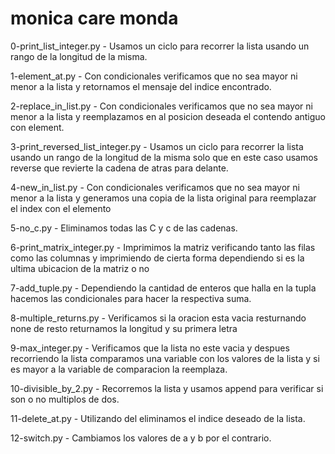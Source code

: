  # monica care monda
 0-print_list_integer.py - Usamos un ciclo para recorrer la lista usando un rango de la longitud de la misma.

 1-element_at.py - Con condicionales verificamos que no sea mayor ni menor a la lista y retornamos el mensaje del indice encontrado.

 2-replace_in_list.py - Con condicionales verificamos que no sea mayor ni menor a la lista y reemplazamos en al posicion deseada el contendo antiguo con element.

 3-print_reversed_list_integer.py - Usamos un ciclo para recorrer la lista usando un rango de la longitud de la misma solo que en este caso usamos reverse que revierte la cadena de atras para delante.

 4-new_in_list.py - Con condicionales verificamos que no sea mayor ni menor a la lista y generamos una copia de la lista original para reemplazar el index con el elemento

5-no_c.py - Eliminamos todas las C y c de las cadenas.

6-print_matrix_integer.py - Imprimimos la matriz verificando tanto las filas como las columnas y imprimiendo de cierta forma dependiendo si es la ultima ubicacion de la matriz o no

7-add_tuple.py - Dependiendo la cantidad de enteros que halla en la tupla hacemos las condicionales para hacer la respectiva suma.

8-multiple_returns.py - Verificamos si la oracion esta vacia resturnando none de resto returnamos la longitud y su primera letra 

9-max_integer.py - Verificamos que la lista no este vacia y despues recorriendo la lista comparamos una variable con los valores de la lista y si es mayor a la variable de comparacion la reemplaza.

10-divisible_by_2.py - Recorremos la lista y usamos append para verificar si son o no multiplos de dos.

11-delete_at.py - Utilizando del eliminamos el indice deseado de la lista.

12-switch.py - Cambiamos los valores de a y b por el contrario.